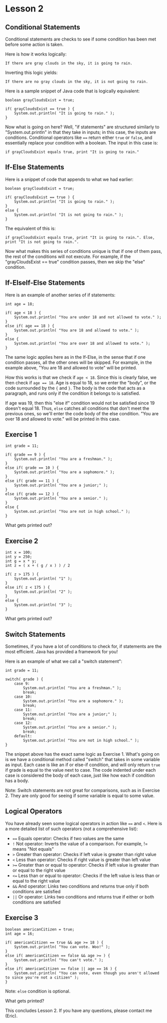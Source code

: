 # Lesson 2
## Conditional Statements ##
Conditional statements are checks to see if some condition has been met before some action is taken.

Here is how it works logically:
```
If there are gray clouds in the sky, it is going to rain.
```

Inverting this logic yields:
```
If there are no gray clouds in the sky, it is not going to rain.
```

Here is a sample snippet of Java code that is logically equivalent:
```
boolean grayCloudsExist = true;

if( grayCloudsExist == true ) {
    System.out.println( "It is going to rain." );
}
```

Now what is going on here? Well, "if statements" are structured similarly to "System.out.println" in that
they take in inputs; in this case, the inputs are conditions. Conditional operators like ```==```
return either ```true``` or ```false```, and essentially replace your condition with a boolean.
The input in this case is:
```
if grayCloudsExist equals true, print "It is going to rain."
```

## If-Else Statements ##
Here is a snippet of code that appends to what we had earlier:
```
boolean grayCloudsExist = true;

if( grayCloudsExist == true ) {
    System.out.println( "It is going to rain." );
}
else {
    System.out.println( "It is not going to rain." );
}
```

The equivalent of this is:
```
if grayCloudsExist equals true, print "It is going to rain.". Else, print "It is not going to rain.".
```

Now what makes this series of conditions unique is that if one of them pass, the rest of the conditions
will not execute. For example, if the "grayCloudsExist == true" condition passes, then we skip the
"else" condition.

## If-ElseIf-Else Statements ##
Here is an example of another series of if statements:
```
int age = 18;

if( age < 18 ) {
    System.out.println( "You are under 18 and not allowed to vote." );
}
else if( age == 18 ) {
    System.out.println( "You are 18 and allowed to vote." );
}
else {
    System.out.println( "You are over 18 and allowed to vote." );
}
```

The same logic applies here as in the If-Else, in the sense that if one condition passes, all the other
ones will be skipped. For example, in the example above, "You are 18 and allowed to vote" will be printed.

How this works is that we check if ```age < 18```. Since this is clearly false, we then check if
```age == 18```. Age is equal to 18, so we enter the "body", or the code surrounded by the ```{``` and
```}```. The body is the code that acts as a paragraph, and runs only if the condition it belongs to
is satisfied.

If age was 19, then this "else if" condition would not be satisfied since 19 doesn't equal 18. Thus,
```else``` catches all conditions that don't meet the previous ones, so we'll enter the code body of
the else condition. "You are over 18 and allowed to vote." will be printed in this case.

## Exercise 1 ##
```
int grade = 11;

if( grade == 9 ) {
    System.out.println( "You are a freshman." );
}
else if( grade == 10 ) {
    System.out.println( "You are a sophomore." );
}
else if( grade == 11 ) {
    System.out.println( "You are a junior;" );
}
else if( grade == 12 ) {
    System.out.println( "You are a senior." );
}
else {
    System.out.println( "You are not in high school." );
}
```
What gets printed out?

## Exercise 2 ##
```
int x = 100;
int y = 250;
int g = x * y;
int z = ( x + ( g / x ) ) / 2

if( z > 175 ) {
    System.out.println( "1" );
}
else if( z < 175 ) {
    System.out.println( "2" );
}
else {
    System.out.println( "3" );
}
```
What gets printed out?

## Switch Statements ##
Sometimes, if you have a lot of conditions to check for, if statements are the most efficient. Java
has provided a framework for you!

Here is an example of what we call a "switch statement":
```
int grade = 11;

switch( grade ) {
    case 9:
        System.out.println( "You are a freshman." );
        break;
    case 10:
        System.out.println( "You are a sophomore." );
        break;
    case 11:
        System.out.println( "You are a junior;" );
        break;
    case 12:
        System.out.println( "You are a senior." );
        break;
    default:
        System.out.println( "You are not in high school." );
}
```

The snippet above has the exact same logic as Exercise 1. What's going on is we have a conditional
method called "switch" that takes in some variable as input. Each case is like an if or else-if
condition, and will only return ```true``` if grade is equal to the value next to case. The code
indented under each case is considered the body of each case, just like how each if condition has a
body.

Note: Switch statements are not great for comparisons, such as in Exercise 2. They are only good
for seeing if some variable is equal to some value.

## Logical Operators ##
You have already seen some logical operators in action like ```==``` and ```<```. Here is a more
detailed list of such operators (not a comprehensive list):
* ```==``` Equals operator: Checks if two values are the same
* ```!``` Not operator: Inverts the value of a comparison. For example, != means "Not equals"
* ```>``` Greater than operator: Checks if left value is greater than right value
* ```<``` Less than operator: Checks if right value is greater than left value
* ```>=``` Greater than or equal to operator: Checks if left value is greater than or equal to the right value
* ```<=``` Less than or equal to operator: Checks if the left value is less than or equal to the right value
* ```&&``` And operator: Links two conditions and returns true only if both conditions are satisfied
* ```||``` Or operator: Links two conditions and returns true if either or both conditions are satisfied

## Exercise 3 ##
```
boolean americanCitizen = true;
int age = 16;

if( americanCitizen == true && age >= 18 ) {
    System.out.println( "You can vote. Woo!" );
}
else if( americanCitizen == false && age >= ) {
    System.out.println( "You can't vote." );
}
else if( americanCitizen == false || age == 16 ) {
    System.out.println( "You can vote, even though you aren't allowed to since you're not a citizen" );
}
```
Note: ```else``` condition is optional.

What gets printed?

This concludes Lesson 2. If you have any questions, please contact me (Eric).